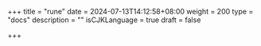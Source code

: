 +++
title = "rune"
date = 2024-07-13T14:12:58+08:00
weight = 200
type = "docs"
description = ""
isCJKLanguage = true
draft = false

+++

